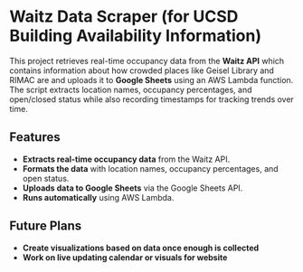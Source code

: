 # Waitz Data Scraper (for UCSD Building Availability Information)

This project retrieves real-time occupancy data from the **Waitz API** which contains information about how crowded places like Geisel Library and RIMAC are and uploads it to **Google Sheets** using an AWS Lambda function. The script extracts location names, occupancy percentages, and open/closed status while also recording timestamps for tracking trends over time.

## Features

- **Extracts real-time occupancy data** from the Waitz API.
- **Formats the data** with location names, occupancy percentages, and open status.
- **Uploads data to Google Sheets** via the Google Sheets API.
- **Runs automatically** using AWS Lambda.

## Future Plans

- **Create visualizations based on data once enough is collected**
- **Work on live updating calendar or visuals for website**
